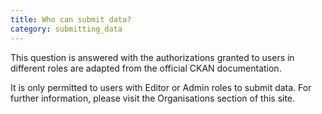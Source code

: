```yaml
---
title: Who can submit data?
category: submitting_data
---
```


This question is answered with the authorizations granted to users in different roles are adapted from the official CKAN documentation.

It is only permitted to users with Editor or Admin roles to submit data. For further information, please visit the Organisations section of this site.


